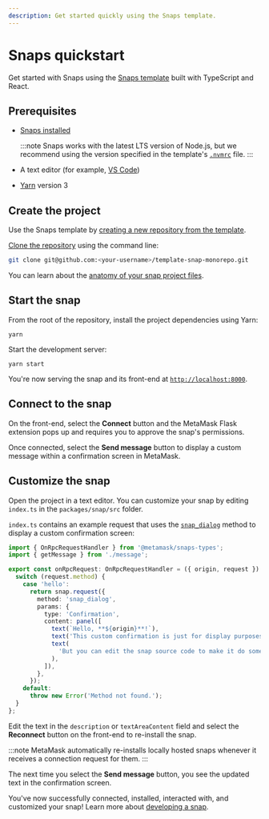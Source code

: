 ```yaml
---
description: Get started quickly using the Snaps template.
---
```


# Snaps quickstart

Get started with Snaps using the
[Snaps template](https://github.com/MetaMask/template-snap-monorepo) built with TypeScript and React.

## Prerequisites

- [Snaps installed](install-snaps.md)

  :::note
  Snaps works with the latest LTS version of Node.js, but we recommend using the version specified in
  the template's [`.nvmrc`](https://github.com/MetaMask/template-snap-monorepo/blob/main/.nvmrc) file.
  :::

- A text editor (for example, [VS Code](https://code.visualstudio.com/))

- [Yarn](https://yarnpkg.com/) version 3

## Create the project

Use the Snaps template by
[creating a new repository from the template](https://github.com/MetaMask/template-snap-monorepo/generate).

[Clone the repository](https://docs.github.com/en/repositories/creating-and-managing-repositories/cloning-a-repository)
using the command line:

```bash
git clone git@github.com:<your-username>/template-snap-monorepo.git
```

You can learn about the [anatomy of your snap project files](../concepts/anatomy.md).

## Start the snap

From the root of the repository, install the project dependencies using Yarn:

```shell
yarn
```

Start the development server:

```shell
yarn start
```

You're now serving the snap and its front-end at [`http://localhost:8000`](http://localhost:8000/).

## Connect to the snap

On the front-end, select the **Connect** button and the MetaMask Flask extension pops up and
requires you to approve the snap's permissions.

Once connected, select the **Send message** button to display a custom message within a confirmation
screen in MetaMask.

## Customize the snap

Open the project in a text editor.
You can customize your snap by editing `index.ts` in the `packages/snap/src` folder.

`index.ts` contains an example request that uses the
[`snap_dialog`](../reference/rpc-api.md#snapdialog) method to display a custom confirmation screen:

```ts
import { OnRpcRequestHandler } from '@metamask/snaps-types';
import { getMessage } from './message';

export const onRpcRequest: OnRpcRequestHandler = ({ origin, request }) => {
  switch (request.method) {
    case 'hello':
      return snap.request({
        method: 'snap_dialog',
        params: {
          type: 'Confirmation',
          content: panel([
            text(`Hello, **${origin}**!`),
            text('This custom confirmation is just for display purposes.'),
            text(
              'But you can edit the snap source code to make it do something, if you want to!',
            ),
          ]),
        },
      });
    default:
      throw new Error('Method not found.');
  }
};
```

Edit the text in the `description` or `textAreaContent` field and select the **Reconnect** button
on the front-end to re-install the snap.

:::note
MetaMask automatically re-installs locally hosted snaps whenever it receives a connection request
for them.
:::

The next time you select the **Send message** button, you see the updated text in the confirmation screen.

You've now successfully connected, installed, interacted with, and customized your snap!
Learn more about [developing a snap](../how-to/develop-a-snap.md).
